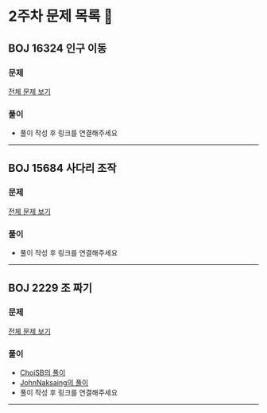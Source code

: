 
# 2주차 문제 목록 📝
## BOJ 16324 인구 이동
### 문제
[전체 문제 보기](https://www.acmicpc.net/problem/16234)

### 풀이
- 풀이 작성 후 링크를 연결해주세요

___
## BOJ 15684 사다리 조작
### 문제
[전체 문제 보기](https://www.acmicpc.net/problem/15684)

### 풀이
- 풀이 작성 후 링크를 연결해주세요

___
## BOJ 2229 조 짜기
### 문제
[전체 문제 보기](https://www.acmicpc.net/problem/2229)
### 풀이
- [ChoiSB의 풀이](https://dev-sbee.tistory.com/183)
- [JohnNaksaing의 풀이](./JohnNaksaing/BOJ2229.md)
- 풀이 작성 후 링크를 연결해주세요

___
